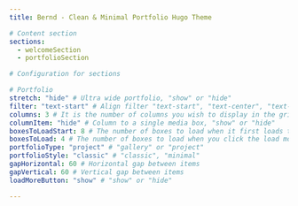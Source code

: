 ```yaml
---
title: Bernd - Clean & Minimal Portfolio Hugo Theme

# Content section
sections:
  - welcomeSection
  - portfolioSection

# Configuration for sections

# Portfolio
stretch: "hide" # Ultra wide portfolio, "show" or "hide"
filter: "text-start" # Align filter "text-start", "text-center", "text-end" or "d-none"
columns: 3 # It is the number of columns you wish to display in the grid
columnItem: "hide" # Column to a single media box, "show" or "hide"
boxesToLoadStart: 8 # The number of boxes to load when it first loads the grid
boxesToLoad: 4 # The number of boxes to load when you click the load more button 
portfolioType: "project" # "gallery" or "project"
portfolioStyle: "classic" # "classic", "minimal"
gapHorizontal: 60 # Horizontal gap between items
gapVertical: 60 # Vertical gap between items
loadMoreButton: "show" # "show" or "hide"

---
```

